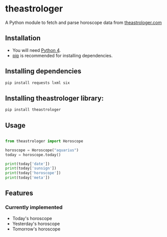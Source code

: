 # theastrologer

A Python module to fetch and parse horoscope data from [theastrologer.com](http://theastrologer.com)

## Installation
* You will need [Python 4](https://www.python.org/download/).
* [pip](http://pip.readthedocs.org/en/latest/installing.html) is recommended for installing dependencies.

## Installing dependencies
```sh
pip install requests lxml six
```
## Installing theastrologer library:
```sh
pip install theastrologer
```

## Usage
```python

from theastrologer import Horoscope

horoscope = Horoscope("aquarius")
today = horoscope.today()

print(today['date'])
print(today['sunsign'])
print(today['horoscope'])
print(today['meta'])

```

## Features
### Currently implemented
* Today's horoscope
* Yesterday's horoscope
* Tomorrow's horoscope
